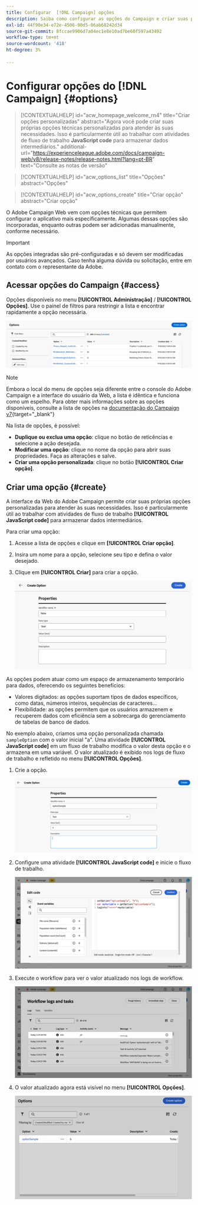 ```yaml
---
title: Configurar  [!DNL Campaign] opções
description: Saiba como configurar as opções do Campaign e criar suas próprias opções personalizadas.
exl-id: 44f90e34-e72e-4506-90d5-06ab68242d34
source-git-commit: 8fccae9906d7a04ec1e8e10ad7be60f597a43492
workflow-type: tm+mt
source-wordcount: '418'
ht-degree: 3%

---
```


# Configurar opções do [!DNL Campaign] {#options}

>[!CONTEXTUALHELP]
>id="acw_homepage_welcome_rn4"
>title="Criar opções personalizadas"
>abstract="Agora você pode criar suas próprias opções técnicas personalizadas para atender às suas necessidades. Isso é particularmente útil ao trabalhar com atividades de fluxo de trabalho **JavaScript code** para armazenar dados intermediários."
>additional-url="https://experienceleague.adobe.com/docs/campaign-web/v8/release-notes/release-notes.html?lang=pt-BR" text="Consulte as notas de versão"

>[!CONTEXTUALHELP]
>id="acw_options_list"
>title="Opções"
>abstract="Opções"

>[!CONTEXTUALHELP]
>id="acw_options_create"
>title="Criar opção"
>abstract="Criar opção"

O Adobe Campaign Web vem com opções técnicas que permitem configurar o aplicativo mais especificamente. Algumas dessas opções são incorporadas, enquanto outras podem ser adicionadas manualmente, conforme necessário.

>[!IMPORTANT]
>
>As opções integradas são pré-configuradas e só devem ser modificadas por usuários avançados. Caso tenha alguma dúvida ou solicitação, entre em contato com o representante da Adobe.

## Acessar opções do Campaign {#access}

Opções disponíveis no menu **[!UICONTROL Administração]** / **[!UICONTROL Opções]**. Use o painel de filtros para restringir a lista e encontrar rapidamente a opção necessária.

![](assets/options-list.png)

>[!NOTE]
>
>Embora o local do menu de opções seja diferente entre o console do Adobe Campaign e a interface do usuário da Web, a lista é idêntica e funciona como um espelho. Para obter mais informações sobre as opções disponíveis, consulte a lista de opções na [documentação do Campaign v7](https://experienceleague.adobe.com/en/docs/campaign-classic/using/installing-campaign-classic/appendices/configuring-campaign-options){target="_blank"}

Na lista de opções, é possível:

* **Duplique ou exclua uma opção**: clique no botão de reticências e selecione a ação desejada.
* **Modificar uma opção**: clique no nome da opção para abrir suas propriedades. Faça as alterações e salve.
* **Criar uma opção personalizada**: clique no botão **[!UICONTROL Criar opção]**.

## Criar uma opção {#create}

A interface da Web do Adobe Campaign permite criar suas próprias opções personalizadas para atender às suas necessidades. Isso é particularmente útil ao trabalhar com atividades de fluxo de trabalho **[!UICONTROL JavaScript code]** para armazenar dados intermediários.

Para criar uma opção:

1. Acesse a lista de opções e clique em **[!UICONTROL Criar opção]**.
1. Insira um nome para a opção, selecione seu tipo e defina o valor desejado.
1. Clique em **[!UICONTROL Criar]** para criar a opção.

   ![](assets/options-create.png)

As opções podem atuar como um espaço de armazenamento temporário para dados, oferecendo os seguintes benefícios:

* Valores digitados: as opções suportam tipos de dados específicos, como datas, números inteiros, sequências de caracteres...
* Flexibilidade: as opções permitem que os usuários armazenem e recuperem dados com eficiência sem a sobrecarga do gerenciamento de tabelas de banco de dados.

No exemplo abaixo, criamos uma opção personalizada chamada `sampleOption` com o valor inicial &quot;a&quot;. Uma atividade **[!UICONTROL JavaScript code]** em um fluxo de trabalho modifica o valor desta opção e o armazena em uma variável. O valor atualizado é exibido nos logs de fluxo de trabalho e refletido no menu **[!UICONTROL Opções]**.

1. Crie a opção.

   ![](assets/options-sample-create.png)

1. Configure uma atividade **[!UICONTROL JavaScript code]** e inicie o fluxo de trabalho.

   ![](assets/options-sample-javascript.png)

1. Execute o workflow para ver o valor atualizado nos logs de workflow.

   ![](assets/options-sample-logs.png)

1. O valor atualizado agora está visível no menu **[!UICONTROL Opções]**.

   ![](assets/options-sample-updated.png)
